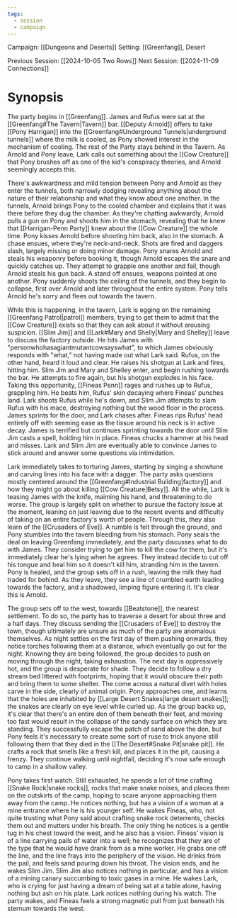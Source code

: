```yaml
---
tags:
  - session
  - campaign
---
```

Campaign: [[Dungeons and Deserts]]
Setting: [[Greenfang]], Desert

Previous Session: [[2024-10-05 Two Rows]]
Next Session: [[2024-11-09 Connections]]

# Synopsis

The party begins in [[Greenfang]]. James and Rufus were sat at the [[Greenfang#The Tavern|Tavern]] bar. [[Deputy Arnold]] offers to take [[Pony Harrigan]] into the [[Greenfang#Underground Tunnels|underground tunnels]] where the milk is cooled, as Pony showed interest in the mechanism of cooling. The rest of the Party stays behind in the Tavern. As Arnold and Pony leave, Lark calls out something about the [[Cow Creature]] that Pony brushes off as one of the kid's conspiracy theories, and Arnold seemingly accepts this.

There's awkwardness and mild tension between Pony and Arnold as they enter the tunnels, both narrowly dodging revealing anything about the nature of their relationship and what they know about one another. In the tunnels, Arnold brings Pony to the cooled chamber and explains that it was there before they dug the chamber. As they're chatting awkwardly, Arnold pulls a gun on Pony and shoots him in the stomach, revealing that he knew that [[Harrigan-Penn Party]] knew about the [[Cow Creature]] the whole time. Pony kisses Arnold before shooting him back, also in the stomach. A chase ensues, where they're neck-and-neck. Shots are fired and daggers slash, largely missing or doing minor damage. Pony snares Arnold and steals his weaponry before booking it, though Arnold escapes the snare and quickly catches up. They attempt to grapple one another and fail, though Arnold steals his gun back. A stand off ensues, weapons pointed at one another. Pony suddenly shoots the ceiling of the tunnels, and they begin to collapse, first over Arnold and later throughout the entire system. Pony tells Arnold he's sorry and flees out towards the tavern.

While this is happening, in the tavern, Lark is egging on the remaining [[Greenfang Patrol|patrol]] members, trying to get them to admit that the [[Cow Creature]] exists so that they can ask about it without arousing suspicion. [[Slim Jim]] and [[Lark#Mary and Shelly|Mary and Shelley]] leave to discuss the factory outside. He hits James with "personwhohasagiantmutantcowsayswhat", to which James obviously responds with "what," not having made out what Lark said. Rufus, on the other hand, heard it loud and clear. He raises his shotgun at Lark and fires, hitting him. Slim Jim and Mary and Shelley enter, and begin rushing towards the bar. He attempts to fire again, but his shotgun explodes in his face. Taking this opportunity, [[Fineas Penn]] rages and rushes up to Rufus, grappling him. He beats him, Rufus' skin decaying where Fineas' punches land. Lark shoots Rufus while he's down, and Slim Jim attempts to slam Rufus with his mace, destroying nothing but the wood floor in the process. James sprints for the door, and Lark chases after. Fineas rips Rufus' head entirely off with seeming ease as the tissue around his neck is in active decay. James is terrified but continues sprinting towards the door until Slim Jim casts a spell, holding him in place. Fineas chucks a hammer at his head and misses. Lark and Slim Jim are eventually able to convince James to stick around and answer some questions via intimidation.

Lark immediately takes to torturing James, starting by singing a showtune and carving lines into his face with a dagger. The party asks questions mostly centered around the [[Greenfang#Industrial Building|factory]] and how they might go about killing [[Cow Creature|Betsy]]. All the while, Lark is teasing James with the knife, maiming his hand, and threatening to do worse. The group is largely split on whether to pursue the factory issue at the moment, leaning on just leaving due to the recent events and difficulty of taking on an entire factory's worth of people. Through this, they also learn of the [[Crusaders of Eve]]. A rumble is felt through the ground, and Pony stumbles into the tavern bleeding from his stomach. Pony seals the deal on leaving Greenfang immediately, and the party discusses what to do with James. They consider trying to get him to kill the cow for them, but it's immediately clear he's lying when he agrees. They instead decide to cut off his tongue and heal him so it doesn't kill him, stranding him in the tavern. Pony is healed, and the group sets off in a rush, leaving the milk they had traded for behind. As they leave, they see a line of crumbled earth leading towards the factory, and a shadowed, limping figure entering it. It's clear this is Arnold.

The group sets off to the west, towards [[Beatstone]], the nearest settlement. To do so, the party has to traverse a desert for about three and a half days. They discuss sending the [[Crusaders of Eve]] to destroy the town, though ultimately are unsure as much of the party are anomalous themselves. As night settles on the first day of them pushing onwards, they notice torches following them at a distance, which eventually go out for the night. Knowing they are being followed, the group decides to push on moving through the night, taking exhaustion. The next day is oppressively hot, and the group is desperate for shade. They decide to follow a dry stream bed littered with footprints, hoping that it would obscure their path and bring them to some shelter. The come across a natural divet with holes carve in the side, clearly of animal origin. Pony approaches one, and learns that the holes are inhabited by [[Large Desert Snakes|large desert snakes]]; the snakes are clearly on eye level while curled up. As the group backs up, it's clear that there's an entire den of them beneath their feet, and moving too fast would result in the collapse of the sandy surface on which they are standing. They successfully escape the patch of sand above the den, but Pony feels it's necessary to create some sort of ruse to trick anyone still following them that they died in the [[The Desert#Snake Pit|snake pit]]. He crafts a rock that smells like a fresh kill, and places it in the pit, causing a frenzy. They continue walking until nightfall, deciding it's now safe enough to camp in a shallow valley.

Pony takes first watch. Still exhausted, he spends a lot of time crafting [[Snake Rock|snake rocks]], rocks that make snake noises, and places them on the outskirts of the camp, hoping to scare anyone approaching them away from the camp. He notices nothing, but has a vision of a woman at a mine entrance where he is his younger self. He wakes Fineas, who, not quite trusting what Pony said about crafting snake rock deterrents, checks them out and mutters under his breath. The only thing he notices is a gentle tug in his chest toward the west, and he also has a vision. Fineas' vision is of a line carrying pails of water into a well; he recognizes that they are of the type that he would have drank from as a mine worker. He grabs one off the line, and the line frays into the periphery of the vision. He drinks from the pail, and feels sand pouring down his throat. The vision ends, and he wakes Slim Jim. Slim Jim also notices nothing in particular, and has a vision of a mining canary succumbing to toxic gases in a mine. He wakes Lark, who is crying for just having a dream of being sat at a table alone, having nothing but ash on his plate. Lark notices nothing during his watch. The party wakes, and Fineas feels a strong magnetic pull from just beneath his sternum towards the west.